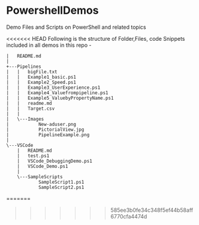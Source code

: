 # PowershellDemos
Demo Files and Scripts on PowerShell and related topics

<<<<<<< HEAD
Following is the structure of Folder,Files, code Snippets included in all demos in this repo -

```
|   README.md
|
+---Pipelines
|   |   bigFile.txt
|   |   Example1_basic.ps1
|   |   Example2_Speed.ps1
|   |   Example3_UserExperience.ps1
|   |   Example4_Valuefrompipeline.ps1
|   |   Example5_ValuebyPropertyName.ps1
|   |   readme.md
|   |   Target.csv
|   |
|   \---Images
|           New-aduser.png
|           PictorialView.jpg
|           PipelineExample.png
|
\---VSCode
    |   README.md
    |   test.ps1
    |   VSCode_DebuggingDemo.ps1
    |   VSCode_Demo.ps1
    |
    \---SampleScripts
            SampleScript1.ps1
            SampleScript2.ps1
```
=======
>>>>>>> 585ee3b0fe34c348f5ef44b58aff6770cfa4474d
